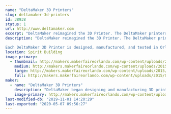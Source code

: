 ```yaml
---
name: "DeltaMaker 3D Printers"
slug: deltamaker-3d-printers
id: 38938
status: 1
url: http://www.deltamaker.com
excerpt: "DeltaMaker reimagined the 3D Printer. The DeltaMaker printers feature a 360 degree viewing area, durable metal frame and integrated onboard slicing. The perfect printer for home, business and school, the DeltaMaker 3D Printer allows individuals to transform ideas into physical objects faster and reliably. "
description: "DeltaMaker reimagined the 3D Printer. The DeltaMaker printers feature a 360 degree viewing area, durable metal frame and integrated onboard slicing. The perfect printer for home, business and school, the DeltaMaker 3D Printer allows individuals to transform ideas into physical objects faster and reliably. 

Each DeltaMaker 3D Printer is designed, manufactured, and tested in Orlando, Florida. DeltaMaker Printers can be found in homes, schools, and businesses across the country and around the globe."
location: Spirit Building
image-primary:
  - thumbnail: http://makers.makerfaireorlando.com/wp-content/uploads/2015/07/deltamaker-product-line-150x150.jpg
    medium: http://makers.makerfaireorlando.com/wp-content/uploads/2015/07/deltamaker-product-line-272x300.jpg
    large: http://makers.makerfaireorlando.com/wp-content/uploads/2015/07/deltamaker-product-line-930x1024.jpg
    full: http://makers.makerfaireorlando.com/wp-content/uploads/2015/07/deltamaker-product-line.jpg
maker:
  - name: "DeltaMaker 3D Printers"
    description: "DeltaMaker began designing and manufacturing 3D printers in 2012.  DeltaMaker 3D Printers are the premier 3D Printers for education. Each printer is designed, manufactured and tested in Orlando, Florida. DeltaMaker 3D Printers can be found in classrooms and businesses across the country and around the globe."
    image-primary: http://makers.makerfaireorlando.com/wp-content/uploads/2015/07/deltamaker-logo-3d-printers-931x1024.png
last-modified-db: "2019-11-01 14:20:29"
last-exported: "2020-05-07 09:56:27"
---
```

